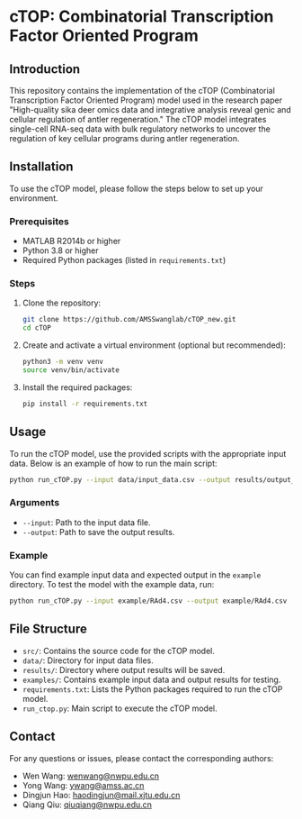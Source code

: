 # cTOP: Combinatorial Transcription Factor Oriented Program

## Introduction
This repository contains the implementation of the cTOP (Combinatorial Transcription Factor Oriented Program) model used in the research paper "High-quality sika deer omics data and integrative analysis reveal genic and cellular regulation of antler regeneration." The cTOP model integrates single-cell RNA-seq data with bulk regulatory networks to uncover the regulation of key cellular programs during antler regeneration.

## Installation
To use the cTOP model, please follow the steps below to set up your environment.

### Prerequisites
- MATLAB R2014b or higher
- Python 3.8 or higher
- Required Python packages (listed in `requirements.txt`)

### Steps
1. Clone the repository:
    ```bash
    git clone https://github.com/AMSSwanglab/cTOP_new.git
    cd cTOP
    ```

2. Create and activate a virtual environment (optional but recommended):
    ```bash
    python3 -m venv venv
    source venv/bin/activate
    ```

3. Install the required packages:
    ```bash
    pip install -r requirements.txt
    ```

## Usage
To run the cTOP model, use the provided scripts with the appropriate input data. Below is an example of how to run the main script:

```bash
python run_cTOP.py --input data/input_data.csv --output results/output_results.csv
```

### Arguments
- `--input`: Path to the input data file.
- `--output`: Path to save the output results.

### Example
You can find example input data and expected output in the `example` directory. To test the model with the example data, run:

```bash
python run_cTOP.py --input example/RAd4.csv --output example/RAd4.csv
```

## File Structure
- `src/`: Contains the source code for the cTOP model.
- `data/`: Directory for input data files.
- `results/`: Directory where output results will be saved.
- `examples/`: Contains example input data and output results for testing.
- `requirements.txt`: Lists the Python packages required to run the cTOP model.
- `run_ctop.py`: Main script to execute the cTOP model.

## Contact
For any questions or issues, please contact the corresponding authors:
- Wen Wang: [wenwang@nwpu.edu.cn](mailto:wenwang@nwpu.edu.cn)
- Yong Wang: [ywang@amss.ac.cn](mailto:ywang@amss.ac.cn)
- Dingjun Hao: [haodingjun@mail.xjtu.edu.cn](mailto:haodingjun@mail.xjtu.edu.cn)
- Qiang Qiu: [qiuqiang@nwpu.edu.cn](mailto:qiuqiang@nwpu.edu.cn)
